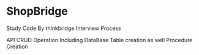 # ShopBridge
Study Code By thinkbridge Interview Process

API CRUD Operation Including DataBase Table creation as well Procedure Creation
